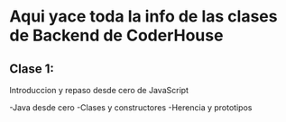 # Aqui yace toda la info de las clases de Backend de CoderHouse

## Clase 1:

Introduccion y repaso desde cero de JavaScript

-Java desde cero
-Clases y constructores
-Herencia y prototipos